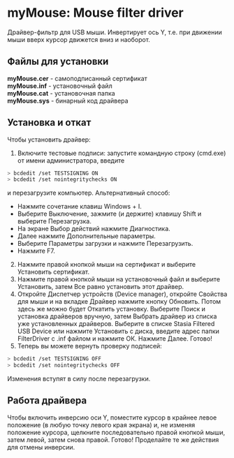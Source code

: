 # myMouse: Mouse filter driver

Драйвер-фильтр для USB мыши. Инвертирует ось Y, т.е. при движении мыши вверх курсор движется вниз и наоборот. 

## Файлы для установки

**myMouse.cer** - самоподписанный сертификат<br />
**myMouse.inf** - установочный файл<br />
**myMouse.cat** - установочная папка<br />
**myMouse.sys** - бинарный код драйвера<br />

## Установка и откат

Чтобы установить драйвер:
1. Включите тестовые подписи: запустите командную строку (cmd.exe) от имени администратора, введите
```bash
> bcdedit /set TESTSIGNING ON
> bcdedit /set nointegritychecks ON
```
и перезагрузите компьютер. Альтернативный способ:
  * Нажмите сочетание клавиш Windows + I.
  * Выберите Выключение, зажмите (и держите) клавишу Shift и выберите Перезагрузка.
  * На экране Выбор действий нажмите Диагностика.
  * Далее нажмите Дополнительные параметры.
  * Выберите Параметры загрузки и нажмите Перезагрузить.
  * Нажмите F7.
2. Нажмите правой кнопкой мыши на сертификат и выберите Установить сертификат.
3. Нажмите правой кнопкой мыши на установочный файл и выберите Установить, затем Все равно установить этот драйвер.
4. Откройте Диспетчер устройств (Device manager), откройте Свойства для мыши и на вкладке Драйвер нажмите кнопку Обновить. Потом здесь же можно будет Откатить установку. Выберите Поиск и установка драйверов вручную, затем Выбрать драйвер из списка уже установленных драйверов. Выберите в списке Stasia Filtered USB Device или нажмите Установить с диска, введите адрес папки FilterDriver с .inf файлом и нажмите ОК. Нажмите Далее. Готово!
5. Теперь вы можете вернуть проверку подписей:
```bash
> bcdedit /set TESTSIGNING OFF
> bcdedit /set nointegritychecks OFF
```
Изменения вступят в силу после перезагрузки.

## Работа драйвера

Чтобы включить инверсию оси Y, поместите курсор в крайнее левое положение (в любую точку левого края экрана) и, не изменяя положение курсора, щелкните последовательно правой кнопкой мыши, затем левой, затем снова правой. Готово! Проделайте те же действия для отмены инверсии.
